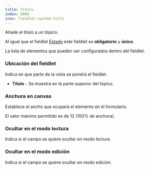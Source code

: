 ```yaml
---
title: Título
index: 5000
icon: fieldlet-system-title
---
```


Añade el título a un tópico.

Al igual que el fieldlet [Estado](rules/palette/fieldlets/state) este fieldlet es **obligatorio** y **único**.

La lista de elementos que pueden ser configurados dentro del fieldlet.

### Ubicación del fieldlet

Indica en que parte de la vista se pondrá el fieldlet.

- **Titulo** - Se muestra en la parte superior del tópico.

### Anchura en canvas

Establece el ancho que ocupará el elemento en el formulario.

El valor máximo permitido es de 12 (100% de anchura).

### Ocultar en el modo lectura

Indica si el campo se quiere ocultar en modo lectura.

### Ocultar en el modo edición

Indica si el campo se quiere ocultar en modo edición.
